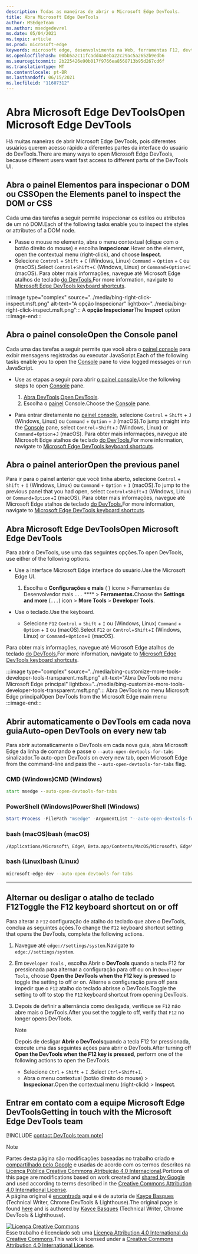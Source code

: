 ```yaml
---
description: Todas as maneiras de abrir o Microsoft Edge DevTools.
title: Abra Microsoft Edge DevTools
author: MSEdgeTeam
ms.author: msedgedevrel
ms.date: 05/04/2021
ms.topic: article
ms.prod: microsoft-edge
keywords: microsoft edge, desenvolvimento na Web, ferramentas F12, devtools
ms.openlocfilehash: 00bb5a2c11fcadd4a0eba22c29ac5a2652b9edb6
ms.sourcegitcommit: 2b225426e90b017f9766ea8568713b95d267cd6f
ms.translationtype: MT
ms.contentlocale: pt-BR
ms.lasthandoff: 06/15/2021
ms.locfileid: "11607312"
---
```

<!-- Copyright Kayce Basques 

   Licensed under the Apache License, Version 2.0 (the "License");
   you may not use this file except in compliance with the License.
   You may obtain a copy of the License at

       https://www.apache.org/licenses/LICENSE-2.0

   Unless required by applicable law or agreed to in writing, software
   distributed under the License is distributed on an "AS IS" BASIS,
   WITHOUT WARRANTIES OR CONDITIONS OF ANY KIND, either express or implied.
   See the License for the specific language governing permissions and
   limitations under the License. -->
# <a name="open-microsoft-edge-devtools"></a><span data-ttu-id="0ab07-104">Abra Microsoft Edge DevTools</span><span class="sxs-lookup"><span data-stu-id="0ab07-104">Open Microsoft Edge DevTools</span></span>  

<span data-ttu-id="0ab07-105">Há muitas maneiras de abrir Microsoft Edge DevTools, pois diferentes usuários querem acesso rápido a diferentes partes da interface do usuário do DevTools.</span><span class="sxs-lookup"><span data-stu-id="0ab07-105">There are many ways to open Microsoft Edge DevTools, because different users want fast access to different parts of the DevTools UI.</span></span>  

## <a name="open-the-elements-panel-to-inspect-the-dom-or-css"></a><span data-ttu-id="0ab07-106">Abra o painel Elementos para inspecionar o DOM ou CSS</span><span class="sxs-lookup"><span data-stu-id="0ab07-106">Open the Elements panel to inspect the DOM or CSS</span></span>  

<span data-ttu-id="0ab07-107">Cada uma das tarefas a seguir permite inspecionar os estilos ou atributos de um nó DOM.</span><span class="sxs-lookup"><span data-stu-id="0ab07-107">Each of the following tasks enable you to inspect the styles or attributes of a DOM node.</span></span>

*   <span data-ttu-id="0ab07-108">Passe o mouse no elemento, abra o menu contextual \(clique com o botão direito do mouse\) e escolha **Inspecionar**.</span><span class="sxs-lookup"><span data-stu-id="0ab07-108">Hover on the element, open the contextual menu \(right-click\), and choose **Inspect**.</span></span>  
*   <span data-ttu-id="0ab07-109">Selecione `Control` + `Shift` + `C` \(Windows, Linux\) `Command` + `Option` + `C` ou \(macOS\).</span><span class="sxs-lookup"><span data-stu-id="0ab07-109">Select `Control`+`Shift`+`C` \(Windows, Linux\) or `Command`+`Option`+`C` \(macOS\).</span></span>  <span data-ttu-id="0ab07-110">Para obter mais informações, navegue até Microsoft Edge atalhos de teclado [do DevTools.][DevtoolsShortcutsIndex]</span><span class="sxs-lookup"><span data-stu-id="0ab07-110">For more information, navigate to [Microsoft Edge DevTools keyboard shortcuts][DevtoolsShortcutsIndex].</span></span>  

:::image type="complex" source="../media/bing-right-click-inspect.msft.png" alt-text="A opção Inspecionar" lightbox="../media/bing-right-click-inspect.msft.png":::
   <span data-ttu-id="0ab07-112">A **opção Inspecionar**</span><span class="sxs-lookup"><span data-stu-id="0ab07-112">The **Inspect** option</span></span>  
:::image-end:::  

<!--Navigate to [Get Started With Viewing And Changing CSS][GetStartedCSS].  -->  

## <a name="open-the-console-panel"></a><span data-ttu-id="0ab07-113">Abra o painel console</span><span class="sxs-lookup"><span data-stu-id="0ab07-113">Open the Console panel</span></span>  

<span data-ttu-id="0ab07-114">Cada uma das tarefas a seguir permite que você abra o [painel console][DevtoolsConsoleIndex] para exibir mensagens registradas ou executar JavaScript.</span><span class="sxs-lookup"><span data-stu-id="0ab07-114">Each of the following tasks enable you to open the [Console][DevtoolsConsoleIndex] pane to view logged messages or run JavaScript.</span></span>  

*   <span data-ttu-id="0ab07-115">Use as etapas a seguir para abrir [o painel console.][DevtoolsConsoleIndex]</span><span class="sxs-lookup"><span data-stu-id="0ab07-115">Use the following steps to open [Console][DevtoolsConsoleIndex] pane.</span></span>  
    
    1.  <span data-ttu-id="0ab07-116">[Abra DevTools](#open-microsoft-edge-devtools).</span><span class="sxs-lookup"><span data-stu-id="0ab07-116">[Open DevTools](#open-microsoft-edge-devtools).</span></span>  
    1.  <span data-ttu-id="0ab07-117">Escolha o [painel][DevtoolsConsoleIndex] Console.</span><span class="sxs-lookup"><span data-stu-id="0ab07-117">Choose the [Console][DevtoolsConsoleIndex] pane.</span></span>  

*   <span data-ttu-id="0ab07-118">Para entrar diretamente no [painel console,][DevtoolsConsoleIndex] selecione `Control` + `Shift` + `J` \(Windows, Linux\) ou `Command` + `Option` + `J` \(macOS\).</span><span class="sxs-lookup"><span data-stu-id="0ab07-118">To jump straight into the [Console][DevtoolsConsoleIndex] pane, select `Control`+`Shift`+`J` \(Windows, Linux\) or `Command`+`Option`+`J` \(macOS\).</span></span>  <span data-ttu-id="0ab07-119">Para obter mais informações, navegue até Microsoft Edge atalhos de teclado [do DevTools.][DevtoolsShortcutsIndex]</span><span class="sxs-lookup"><span data-stu-id="0ab07-119">For more information, navigate to [Microsoft Edge DevTools keyboard shortcuts][DevtoolsShortcutsIndex].</span></span>  

<!--Navigate to [Get Started With The Console][ConsoleGetStarted].  -->

## <a name="open-the-previous-panel"></a><span data-ttu-id="0ab07-120">Abra o painel anterior</span><span class="sxs-lookup"><span data-stu-id="0ab07-120">Open the previous panel</span></span>  

<span data-ttu-id="0ab07-121">Para ir para o painel anterior que você tinha aberto, selecione `Control` + `Shift` + `I` \(Windows, Linux\) ou `Command` + `Option` + `I` \(macOS\).</span><span class="sxs-lookup"><span data-stu-id="0ab07-121">To jump to the previous panel that you had open, select `Control`+`Shift`+`I` \(Windows, Linux\) or `Command`+`Option`+`I` \(macOS\).</span></span>  <span data-ttu-id="0ab07-122">Para obter mais informações, navegue até Microsoft Edge atalhos de teclado [do DevTools.][DevtoolsShortcutsIndex]</span><span class="sxs-lookup"><span data-stu-id="0ab07-122">For more information, navigate to [Microsoft Edge DevTools keyboard shortcuts][DevtoolsShortcutsIndex].</span></span>  

## <a name="open-microsoft-edge-devtools"></a><span data-ttu-id="0ab07-123">Abra Microsoft Edge DevTools</span><span class="sxs-lookup"><span data-stu-id="0ab07-123">Open Microsoft Edge DevTools</span></span>  

<span data-ttu-id="0ab07-124">Para abrir o DevTools, use uma das seguintes opções.</span><span class="sxs-lookup"><span data-stu-id="0ab07-124">To open DevTools, use either of the following options.</span></span>  

*   <span data-ttu-id="0ab07-125">Use a interface Microsoft Edge interface do usuário.</span><span class="sxs-lookup"><span data-stu-id="0ab07-125">Use the Microsoft Edge UI.</span></span>  
    
    1.  <span data-ttu-id="0ab07-126">Escolha o **Configurações e mais** \( \) ícone > Ferramentas de Desenvolvedor mais `...` \*\*\*\*  >   **Ferramentas.**</span><span class="sxs-lookup"><span data-stu-id="0ab07-126">Choose the **Settings and more** \(`...`\) icon >  **More Tools** >  **Developer Tools**.</span></span>  
    
*   <span data-ttu-id="0ab07-127">Use o teclado.</span><span class="sxs-lookup"><span data-stu-id="0ab07-127">Use the keyboard.</span></span>  
    *   <span data-ttu-id="0ab07-128">Selecione `F12` `Control` + `Shift` + `I` ou \(Windows, Linux\) `Command` + `Option` + `I` ou \(macOS\).</span><span class="sxs-lookup"><span data-stu-id="0ab07-128">Select `F12` or `Control`+`Shift`+`I` \(Windows, Linux\) or `Command`+`Option`+`I` \(macOS\).</span></span>  

<span data-ttu-id="0ab07-129">Para obter mais informações, navegue até Microsoft Edge atalhos de teclado [do DevTools.][DevtoolsShortcutsIndex]</span><span class="sxs-lookup"><span data-stu-id="0ab07-129">For more information, navigate to [Microsoft Edge DevTools keyboard shortcuts][DevtoolsShortcutsIndex].</span></span>  

:::image type="complex" source="../media/bing-customize-more-tools-developer-tools-transparent.msft.png" alt-text="Abra DevTools no menu Microsoft Edge principal" lightbox="../media/bing-customize-more-tools-developer-tools-transparent.msft.png":::
   <span data-ttu-id="0ab07-131">Abra DevTools no menu Microsoft Edge principal</span><span class="sxs-lookup"><span data-stu-id="0ab07-131">Open DevTools from the Microsoft Edge main menu</span></span>  
:::image-end:::  

## <a name="auto-open-devtools-on-every-new-tab"></a><span data-ttu-id="0ab07-132">Abrir automaticamente o DevTools em cada nova guia</span><span class="sxs-lookup"><span data-stu-id="0ab07-132">Auto-open DevTools on every new tab</span></span>  

<span data-ttu-id="0ab07-133">Para abrir automaticamente o DevTools em cada nova guia, abra Microsoft Edge da linha de comando e passe o `--auto-open-devtools-for-tabs` sinalizador.</span><span class="sxs-lookup"><span data-stu-id="0ab07-133">To auto-open DevTools on every new tab, open Microsoft Edge from the command-line and pass the `--auto-open-devtools-for-tabs` flag.</span></span>  

### [<a name="cmd-windows"></a><span data-ttu-id="0ab07-134">CMD (Windows)</span><span class="sxs-lookup"><span data-stu-id="0ab07-134">CMD (Windows)</span></span>](#tab/cmd-Windows/)  

<a id="auto-open-devtools-command-line"></a>  

```cmd
start msedge --auto-open-devtools-for-tabs
```  

### [<a name="powershell-windows"></a><span data-ttu-id="0ab07-135">PowerShell (Windows)</span><span class="sxs-lookup"><span data-stu-id="0ab07-135">PowerShell (Windows)</span></span>](#tab/powershell-Windows/)  

<a id="auto-open-devtools-command-line"></a>  

```powershell
Start-Process -FilePath "msedge" -ArgumentList "--auto-open-devtools-for-tabs"
```  

### [<a name="bash-macos"></a><span data-ttu-id="0ab07-136">bash (macOS)</span><span class="sxs-lookup"><span data-stu-id="0ab07-136">bash (macOS)</span></span>](#tab/bash-macos/)  

<a id="auto-open-devtools-command-line"></a>  

```bash
/Applications/Microsoft\ Edge\ Beta.app/Contents/MacOS/Microsoft\ Edge\ Beta --auto-open-devtools-for-tabs
```  

### [<a name="bash-linux"></a><span data-ttu-id="0ab07-137">bash (Linux)</span><span class="sxs-lookup"><span data-stu-id="0ab07-137">bash (Linux)</span></span>](#tab/bash-linux/)  

<a id="auto-open-devtools-command-line"></a>  

```bash
microsoft-edge-dev --auto-open-devtools-for-tabs
```  

* * *  

## <a name="toggle-the-f12-keyboard-shortcut-on-or-off"></a><span data-ttu-id="0ab07-138">Alternar ou desligar o atalho de teclado F12</span><span class="sxs-lookup"><span data-stu-id="0ab07-138">Toggle the F12 keyboard shortcut on or off</span></span>  

<span data-ttu-id="0ab07-139">Para alterar a `F12` configuração de atalho do teclado que abre o DevTools, conclua as seguintes ações.</span><span class="sxs-lookup"><span data-stu-id="0ab07-139">To change the `F12` keyboard shortcut setting that opens the DevTools, complete the following actions.</span></span>  

1.  <span data-ttu-id="0ab07-140">Navegue até `edge://settings/system`.</span><span class="sxs-lookup"><span data-stu-id="0ab07-140">Navigate to `edge://settings/system`.</span></span>  
1.  <span data-ttu-id="0ab07-141">Em `Developer Tools` , escolha Abrir o **DevTools** quando a tecla F12 for pressionada para alternar a configuração para off ou on.</span><span class="sxs-lookup"><span data-stu-id="0ab07-141">In `Developer Tools`, choose **Open the DevTools when the F12 key is pressed** to toggle the setting to off or on.</span></span>  <span data-ttu-id="0ab07-142">Alterne a configuração para off para impedir que o `F12` atalho do teclado abrisse o DevTools.</span><span class="sxs-lookup"><span data-stu-id="0ab07-142">Toggle the setting to off to stop the `F12` keyboard shortcut from opening DevTools.</span></span>  
1.  <span data-ttu-id="0ab07-143">Depois de definir a alternância como desligada, verifique se `F12` não abre mais o DevTools.</span><span class="sxs-lookup"><span data-stu-id="0ab07-143">After you set the toggle to off, verify that `F12` no longer opens DevTools.</span></span>  
    
    > [!NOTE]
    > <span data-ttu-id="0ab07-144">Depois de desligar **Abrir o DevTools**quando a tecla F12 for pressionada, execute uma das seguintes ações para abrir o DevTools.</span><span class="sxs-lookup"><span data-stu-id="0ab07-144">After turning off **Open the DevTools when the F12 key is pressed**, perform one of the following actions to open the DevTools.</span></span>  
    > 
    > *   <span data-ttu-id="0ab07-145">Selecione `Ctrl` + `Shift` + `I` .</span><span class="sxs-lookup"><span data-stu-id="0ab07-145">Select `Ctrl`+`Shift`+`I`.</span></span>  
    > *   <span data-ttu-id="0ab07-146">Abra o menu contextual \(botão direito do mouse\) > **Inspecionar**.</span><span class="sxs-lookup"><span data-stu-id="0ab07-146">Open the contextual menu \(right-click\) > **Inspect**.</span></span>  
    
## <a name="getting-in-touch-with-the-microsoft-edge-devtools-team"></a><span data-ttu-id="0ab07-147">Entrar em contato com a equipe Microsoft Edge DevTools</span><span class="sxs-lookup"><span data-stu-id="0ab07-147">Getting in touch with the Microsoft Edge DevTools team</span></span>  

[!INCLUDE [contact DevTools team note](../includes/contact-devtools-team-note.md)]  

<!-- links -->  

[DevtoolsConsoleIndex]: ../console/index.md "Visão geral do console | Microsoft Docs"  
[DevtoolsShortcutsIndex]: ../shortcuts/index.md "Microsoft Edge Atalhos de teclado do DevTools | Microsoft Docs"  

<!--[ConsoleGetStarted]: /microsoft-edge/devtools-guide-chromium/console/get-started ""  -->  
<!--[GetStartedCSS]: /microsoft-edge/devtools-guide-chromium/css "CSS"  -->

> [!NOTE]
> <span data-ttu-id="0ab07-150">Partes desta página são modificações baseadas no trabalho criado e [compartilhado pelo Google][GoogleSitePolicies] e usadas de acordo com os termos descritos na [Licença Pública Creative Commons Atribuição 4.0 Internacional][CCA4IL].</span><span class="sxs-lookup"><span data-stu-id="0ab07-150">Portions of this page are modifications based on work created and [shared by Google][GoogleSitePolicies] and used according to terms described in the [Creative Commons Attribution 4.0 International License][CCA4IL].</span></span>  
> <span data-ttu-id="0ab07-151">A página original é [encontrada](https://developers.google.com/web/tools/chrome-devtools/open) aqui e é de autoria de [Kayce Basques][KayceBasques] \(Technical Writer, Chrome DevTools \& Lighthouse\).</span><span class="sxs-lookup"><span data-stu-id="0ab07-151">The original page is found [here](https://developers.google.com/web/tools/chrome-devtools/open) and is authored by [Kayce Basques][KayceBasques] \(Technical Writer, Chrome DevTools \& Lighthouse\).</span></span>  

[![Licença Creative Commons][CCby4Image]][CCA4IL]  
<span data-ttu-id="0ab07-153">Esse trabalho é licenciado sob uma [Licença Attribution 4.0 International da Creative Commons][CCA4IL].</span><span class="sxs-lookup"><span data-stu-id="0ab07-153">This work is licensed under a [Creative Commons Attribution 4.0 International License][CCA4IL].</span></span>  

[CCA4IL]: https://creativecommons.org/licenses/by/4.0  
[CCby4Image]: https://i.creativecommons.org/l/by/4.0/88x31.png  
[GoogleSitePolicies]: https://developers.google.com/terms/site-policies  
[KayceBasques]: https://developers.google.com/web/resources/contributors#kayce-basques  
